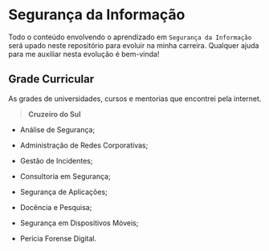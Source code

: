 # Segurança da Informação

Todo o conteúdo envolvendo o aprendizado em `Segurança da Informação` será upado neste repositório para evoluir na minha carreira. Qualquer ajuda para me auxiliar nesta evolução é bem-vinda!

## Grade Curricular

As grades de universidades, cursos e mentorias que encontrei pela internet.

> **Cruzeiro do Sul**

- Análise de Segurança;

- Administração de Redes Corporativas;

- Gestão de Incidentes;

- Consultoria em Segurança;

- Segurança de Aplicações;

- Docência e Pesquisa;

- Segurança em Dispositivos Móveis;

- Perícia Forense Digital.
